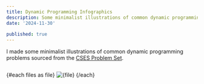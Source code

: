 ```yaml
---
title: Dynamic Programming Infographics
description: Some minimalist illustrations of common dynamic programming problems
date: '2024-11-30'
  
published: true
---
```

<!-- ## Contents -->

I made some minimalist illustrations of common dynamic programming problems sourced from the [CSES Problem Set](https://cses.fi/problemset/).


<script>
 let files = [
  "01_Dice Combinations.png",
  "02_Minimizing Coins.png",
  "03_Coin Combinations I.png",
  "04_Coin Combinations II.png",
  "05_Removing Digits.png",
  "06_Grid Paths.png",
  "07_Book Shop (0-1 Knapsack).png",
  "08_Counting Towers.png",
  "09_Edit Distance.png",
  "10_Rectangle Cutting.png",
  "11_Money Sums.png",
  "12_Removal Game.png",
  "13_Two Sets II.png",
  "14_Projects.png"]
</script>

{#each files as file}
  <img src="./dp/{file}" alt="{file}" style="margin: 1em 0em">
{/each}
